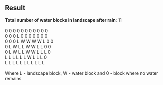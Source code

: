 ## Result ##

**Total number of water blocks in landscape after rain**: 11 <br>
<br>
0 0 0 0 0 0 0 0 0 0 0 <br>
0 0 0 L 0 0 0 0 0 0 0 <br>
0 0 0 L W W W W L 0 0 <br>
0 L W L L W W L L 0 0 <br>
0 L W L L W W L L L 0 <br>
L L L L L L W L L L 0 <br>
L L L L L L L L L L L <br>
<br>
Where L - landscape block, W - water block and 0 - block where no water remains 
